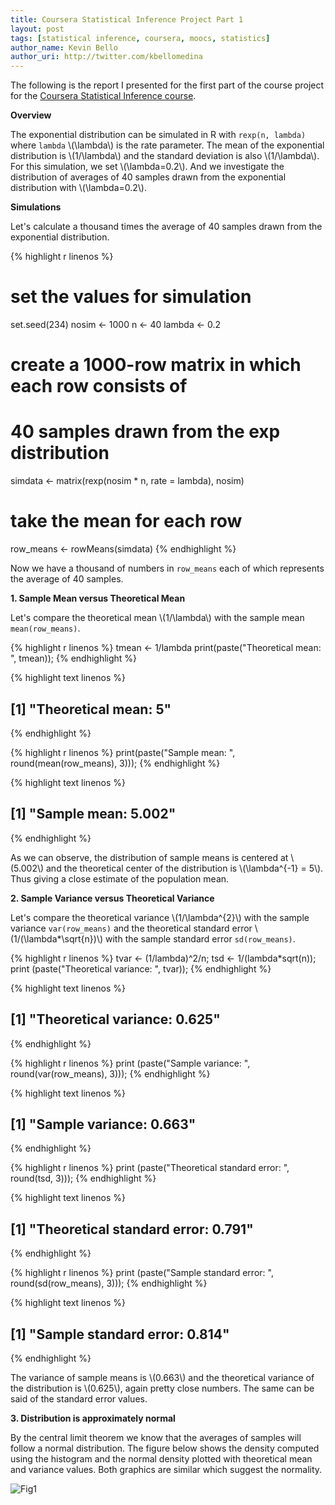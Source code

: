 ```yaml
---
title: Coursera Statistical Inference Project Part 1
layout: post
tags: [statistical inference, coursera, moocs, statistics]
author_name: Kevin Bello
author_uri: http://twitter.com/kbellomedina
---
```


The following is the report I presented for the first part of the course project for the [Coursera Statistical Inference course][link1].

[link1]: https://www.coursera.org/course/statinference

**Overview**

The exponential distribution can be simulated in R with `rexp(n, lambda)` where `lambda` \\(\lambda\\) is the rate parameter. The mean of the exponential distribution is  \\(1/\lambda\\) and the standard deviation is also \\(1/\lambda\\). For this simulation, we set \\(\lambda=0.2\\). And we investigate the distribution of averages of 40 samples drawn from the exponential distribution with \\(\lambda=0.2\\).

**Simulations**

Let's calculate a thousand times the average of 40 samples drawn from the exponential distribution.


{% highlight r linenos %}
# set the values for simulation
set.seed(234)
nosim <- 1000
n <- 40
lambda <- 0.2
# create a 1000-row matrix in which each row consists of
# 40 samples drawn from the exp distribution
simdata <- matrix(rexp(nosim * n, rate = lambda), nosim)
# take the mean for each row
row_means <- rowMeans(simdata)
{% endhighlight %}

Now we have a thousand of numbers in `row_means` each of which represents the average of 40 samples.

<!--more-->

**1. Sample Mean versus Theoretical Mean**

Let's compare the theoretical mean \\(1/\lambda\\) with the sample mean `mean(row_means)`.


{% highlight r linenos %}
tmean <- 1/lambda
print(paste("Theoretical mean: ", tmean));
{% endhighlight %}


{% highlight text linenos %}
## [1] "Theoretical mean:  5"
{% endhighlight %}


{% highlight r linenos %}
print(paste("Sample mean: ", round(mean(row_means), 3)));
{% endhighlight %}

{% highlight text linenos %}
## [1] "Sample mean:  5.002"
{% endhighlight %}

As we can observe, the distribution of sample means is centered at \\(5.002\\) and the theoretical center of the distribution is \\(\lambda^{-1} = 5\\). Thus giving a close estimate of the population mean.

**2. Sample Variance versus Theoretical Variance**

Let's compare the theoretical variance \\(1/\lambda^{2}\\) with the sample variance `var(row_means)` and the theoretical standard error \\(1/(\lambda*\sqrt{n})\\) with the sample standard error `sd(row_means)`.


{% highlight r linenos %}
tvar <- (1/lambda)^2/n;
tsd <- 1/(lambda*sqrt(n));
print (paste("Theoretical variance: ", tvar));
{% endhighlight %}

{% highlight text linenos %}
## [1] "Theoretical variance:  0.625"
{% endhighlight %}

{% highlight r linenos %}
print (paste("Sample variance: ", round(var(row_means), 3)));
{% endhighlight %}

{% highlight text linenos %}
## [1] "Sample variance:  0.663"
{% endhighlight %}

{% highlight r linenos %}
print (paste("Theoretical standard error: ", round(tsd, 3)));
{% endhighlight %}

{% highlight text linenos %}
## [1] "Theoretical standard error:  0.791"
{% endhighlight %}

{% highlight r linenos %}
print (paste("Sample standard error: ", round(sd(row_means), 3)));
{% endhighlight %}

{% highlight text linenos %}
## [1] "Sample standard error:  0.814"
{% endhighlight %}

The variance of sample means is \\(0.663\\) and the theoretical variance of the distribution is \\(0.625\\), again pretty close numbers. The same can be said of the standard error values.

**3. Distribution is approximately normal**

By the central limit theorem we know that the averages of samples will follow a normal distribution. The figure below shows the density computed using the histogram and the normal density plotted with theoretical mean and variance values. Both graphics are similar which suggest the normality.

<img src="{{ site.url }}/images/statinference1-unnamed-chunk-4-1.png" title="Fig1" alt="Fig1" style="display: block; margin: auto;" />
